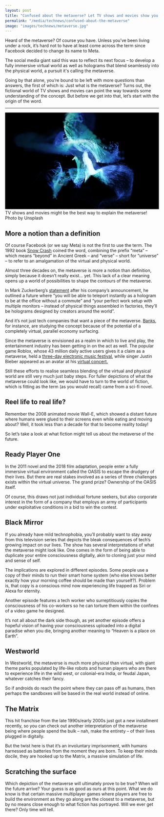 ```yaml
---
layout: post
title: "Confused about the metaverse? Let TV shows and movies show you the way."
permalink: "/media/technews/confused-about-the-metaverse"
image: "images/technews/metaverse.jpg"
---
```


Heard of the metaverse? Of course you have. Unless you’ve been living under a rock, it’s hard not to have at least come across the term since Facebook decided to change its name to Meta. 

The social media giant said this was to reflect its next focus – to develop a fully immersive virtual world as well as holograms that blend seamlessly into the physical world, a pursuit it's calling the metaverse.  

Going by that alone, you’re bound to be left with more questions than answers, the first of which is: Just what is the metaverse? Turns out, the fictional world of TV shows and movies can point the way towards some understanding of the concept. But before we get into that, let’s start with the origin of the word. 

---

![What is the metaverse?](/images/technews/metaverse.jpg)
TV shows and movies might be the best way to explain the metaverse!
Photo by Unsplash
  
## More a notion than a definition

Of course Facebook (or we say Meta) is not the first to use the term. The 1992 book [Snow Crash](https://en.wikipedia.org/wiki/Snow_Crash#Metaverse) coined the word, combining the prefix “meta” – which means “beyond” in Ancient Greek – and “verse” – short for “universe” – to refer to an amalgamation of the virtual and physical world. 

Almost three decades on, the metaverse is more a notion than definition, simply because it doesn’t really exist… yet. This lack of a clear meaning opens up a world of possibilities to shape the contours of the metaverse. 

In Mark Zuckerberg’s [statement](https://about.fb.com/news/2021/10/founders-letter/) after his company’s announcement, he outlined a future where “you will be able to teleport instantly as a hologram to be at the office without a commute” and “your perfect work setup with multiple monitors – instead of physical things assembled in factories, they’ll be holograms designed by creators around the world”.

And it’s not just tech companies that want a piece of the metaverse. [Banks](https://www.dbs.com.sg/treasures/templatedata/article/generic/data/en/CIO/112021/211115CIOVP.xml#), for instance, are studying the concept because of the potential of a completely virtual, parallel economy surfacing. 

Since the metaverse is envisioned as a realm in which to live and play, the entertainment industry has been getting in on the act as well. The popular game Roblox, whose 43 million daily active users gives it a claim as a metaverse, held a [three-day electronic music festival](https://venturebeat.com/2021/10/20/roblox-unveils-electronic-music-festival-in-the-metaverse/), while singer Justin Bieber appeared as an avatar at his [virtual concert.](https://www.bandwagon.asia/articles/justin-bieber-metaverse-concert-justin-bieber-an-interactive-virtual-experience-free-tickets-sign-up)  

Still these efforts to realise seamless blending of the virtual and physical world are still very much just baby steps. For fuller depictions of what the metaverse could look like, we would have to turn to the world of fiction, which is fitting as the term (as you would recall) came from a sci-fi novel. 

## Reel life to real life?

Remember the 2008 animated movie Wall-E, which showed a distant future where humans were glued to their screens even while eating and moving about? Well, it took less than a decade for that to become reality today!

So let’s take a look at what fiction might tell us about the metaverse of the future. 

## Ready Player One

In the 2011 novel and the 2018 film adaptation, people enter a fully immersive virtual environment called the OASIS to escape the drudgery of their lives. But there are real stakes involved as a series of three challenges exists within the virtual universe. The grand prize? Ownership of the OASIS itself. 

Of course, this draws not just individual fortune seekers, but also corporate interest in the form of a company that employs an army of participants under exploitative conditions in a bid to win the contest. 

## Black Mirror 

If you already have mild technophobia, you’ll probably want to stay away from this television series that depicts the bleak consequences of tech’s growing impact on our lives. The show  has several interpretations of what the metaverse might look like. One comes in the form of being able to duplicate your entire consciousness digitally, akin to cloning just your mind and sense of self. 

The implications are explored in different episodes. Some people use a copy of their minds to run their smart home system (who else knows better exactly how your morning coffee should be made than yourself?). Problem is, that copy is a conscious mind now experiencing life trapped as Siri or Alexa for eternity. 

Another episode features a tech worker who surreptitiously copies the consciousness of his co-workers so he can torture them within the confines of a video game he designed. 

It’s not all about the dark side though, as yet another episode offers a hopeful vision of having your consciousness uploaded into a digital paradise when you die, bringing another meaning to “Heaven is a place on Earth”. 

## Westworld

In Westworld, the metaverse is much more physical than virtual, with giant theme parks populated by life-like robots and human players who are there to experience life in the wild west, or colonial-era India, or feudal Japan, whatever catches their fancy. 

So if androids do reach the point where they can pass off as humans, then perhaps the sandboxes will be based in the real world instead of online. 

## The Matrix

This hit franchise from the late 1990s/early 2000s just got a new installment recently, so you can check out another interpretation of the metaverse being where people spend the bulk – nah, make the entirety – of their lives plugged in digitally. 

But the twist here is that it’s an involuntary imprisonment, with humans harnessed as batteries from the moment they are born. To keep their minds docile, they are hooked up to the Matrix, a massive simulation of life. 

## Scratching the surface

Which depiction of the metaverse will ultimately prove to be true? When will the future arrive? Your guess is as good as ours at this point. What we do know is that certain massive multiplayer games where players are free to build the environment as they go along are the closest to a metaverse, but by no means close enough to what fiction has portrayed. Will we ever get there? Only time will tell. 

